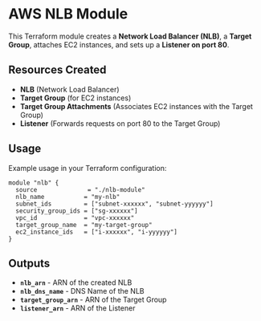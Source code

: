# AWS NLB Module

This Terraform module creates a **Network Load Balancer (NLB)**, a **Target Group**, attaches EC2 instances, and sets up a **Listener on port 80**.

## Resources Created
- **NLB** (Network Load Balancer)
- **Target Group** (for EC2 instances)
- **Target Group Attachments** (Associates EC2 instances with the Target Group)
- **Listener** (Forwards requests on port 80 to the Target Group)

## Usage
Example usage in your Terraform configuration:

```hcl
module "nlb" {
  source              = "./nlb-module"
  nlb_name           = "my-nlb"
  subnet_ids         = ["subnet-xxxxxx", "subnet-yyyyyy"]
  security_group_ids = ["sg-xxxxxx"]
  vpc_id             = "vpc-xxxxxx"
  target_group_name  = "my-target-group"
  ec2_instance_ids   = ["i-xxxxxx", "i-yyyyyy"]
}
```

## Outputs
- **`nlb_arn`** - ARN of the created NLB
- **`nlb_dns_name`** - DNS Name of the NLB
- **`target_group_arn`** - ARN of the Target Group
- **`listener_arn`** - ARN of the Listener
